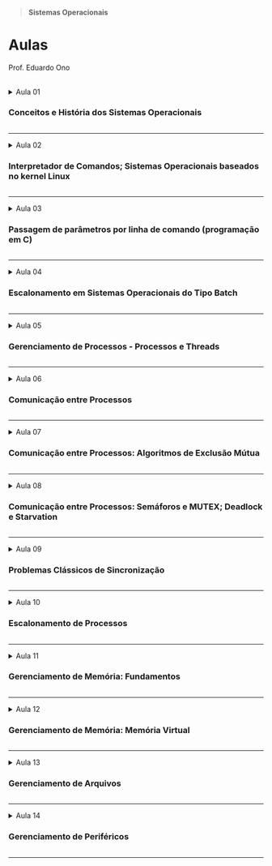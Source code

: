 > #### Sistemas Operacionais

# Aulas

Prof. Eduardo Ono

<br>

<details>
  <summary>Aula 01

  ### Conceitos e História dos Sistemas Operacionais
  </summary>
  <section markdown="1">

  * __Conceitos__
    * Sistema
    * Sistema Operacional<br>
      > Um _*Sistema Operacional*_ é um conjunto de gerenciadores dos componentes de um computador. Fornece também uma interface para que o usuário tenha acesso a esses componentes.

  * __História de Sistemas Operacionais__
    * Microsoft Windows
      * [TecMundo] [A história do Windows](https://www.youtube.com/watch?v=0Fjwg6q_cfI) (YouTubbe, 14:00, Abr/2018)

  * [CrashCourse] [Operating Systems: Crash Course Computer Science #18](https://www.youtube.com/watch?v=26QPDBe-NB8) (YouTube, 13:35, Jun/2017)

  <br>
  </section>
</details>

---

<details>
  <summary id="aula-02">Aula 02

  ### Interpretador de Comandos; Sistemas Operacionais baseados no kernel Linux
  </summary>

  * **Interpretador de Comandos do Windows (Prompt de Comando e PowerShell)**

  * http://linuxcommand.org/lc3_lts0040.php

  *  **Interpretador de Comandos do Linux (Bash e outros)**

  * [Bóson Treinamentos] [Por que é importante aprender Linux](https://www.youtube.com/watch?v=UsHiWIgxj2M) (YouTube, 18:52)

  * **Bash Scripting**
    * Vídeo Aulas
      * [linuxhint] [Bash Scripting Full Course 3 Hours](https://www.youtube.com/watch?v=e7BufAVwDiM) (YouTube, 3:08:03, Mai/2019)

</details>

---

<details>
  <summary>Aula 03

  ### Passagem de parâmetros por linha de comando (programação em C)
  </summary>

  * Programa em C que exibe um histograma das ocorrências das letras do alfabeto de um arquivo .txt.

  * Exercícios
    * Implementar no programa <a href="../programas-em-c/histograma.c">histograma.c</a> funcionalidade para que o programa possa receber como parâmetros nomes de arquivos de texto (.txt). O programa deverá apresentar um único histograma com a ocorrência das letras de todos os arquivos de texto.

  * Referências Bibliográficas
    * [Linux Notes for Professionals](https://goalkicker.com/LinuxBook/) (PDF)

  * Vídeos Recomendados
    * [Certificação Linux] [Linus Torvalds responde porque o Linux não é popular no Desktop](https://www.youtube.com/watch?v=kQilgheRZAY) (YouTube, 3:20)

</details>

---

<details>
  <summary>Aula 04

  ### Escalonamento em Sistemas Operacionais do Tipo Batch
  </summary>

  * Introdução ao Escalonamento
    * Algoritmos de Escalonamento: FCFS e SJF
    * Referências
      * [TANENBAUM_2016] Cap. 2.4, 2.4.1 e 2.4.2

  * Revisão de ponteiros em linguagem C
    * Bibliografia
      * [REESE_2013] Todos os capítulos

</details>

---

<details>
  <summary>Aula 05

  ### Gerenciamento de Processos - Processos e Threads
  </summary>

  * Bibliografia
    * [SILBERSCHATZ_2018] Cap. 3.1, 3.2 e 3.3

</details>

---

<details>
  <summary>Aula 06

  ### Comunicação entre Processos
  </summary>

  * Regiões Críticas
    * [TANENBAUM_2016] Caps. 2.3, 2.3.1 e 2.3.2
  * Exclusão Mútua
    * [TANENBAUM_2016] Caps. 2.3.3
  * Referências
    * , 2.3.2, 2.3.3

</details>

---

<details>
  <summary>Aula 07

  ### Comunicação entre Processos: Algoritmos de Exclusão Mútua
  </summary>

  * Algoritmo de Peterson (NUM_THREADS = 2)
    * [TANENBAUM_2016] Caps. 2.3.3 e 2.3.4
    * Programas em C
      * [aula-peterson-01.c](../programas-em-c/aula-peterson-01.c)

  * Algoritmo (da Padaria) de Lamport (NUM_THREADS > 2)
    * [CommACM_Lamport](http://lamport.azurewebsites.net/pubs/bakery.pdf)
    * Vídeos
      * [Turing Awardee Clips] [Lamport on discovering the Bakery Algorithm](https://www.youtube.com/watch?v=zMSUdp5PH4c) (YouTube, 3:56, Out/2020)
    * Programas em C
      * [aula-lamport-01.c](../programas-em-c/aula-lamport-01.c)

</details>

---

<details>
  <summary>Aula 08

  ### Comunicação entre Processos: Semáforos e MUTEX; Deadlock e Starvation
  </summary>

  * Semáforos
    * [TANENBAUM_2016] Caps.
    * Programas em C
      * [semaforo-sincronizacao.c](../programas-em-c/semaforo-sincronizacao.c)

  * MUTEX
    * Vídeos
    * Programas em C
      * [semaforo-00.c](../programas-em-c/semaforo-00.c)

</details>

---

<details>
  <summary>Aula 09

  ### Problemas Clássicos de Sincronização
  </summary>
  <section markdown="1">

  * Tópicos

    * Produtor-Consumidor
    * Jantar dos Filósofos

  </section>
</details>

---

<details>
  <summary>Aula 10

  ### Escalonamento de Processos
  </summary>
  <section markdown="1">

  * Conteúdo
    * [Algoritmos de Escalonamento](../conteudo/escalonamento-de-processos/)
      * [Round-Robin](../conteudo/escalonamento-de-processos/round-robin/)

  </section>
</details>

---

<details>
  <summary>Aula 11

  ### Gerenciamento de Memória: Fundamentos
  </summary>
  <section markdown="1"><br>

  * #### Tópicos

    * Conceitos
      * Ref.: [[TANENBAUM-4e_2016]]


  * #### Vídeos de Apoio

  ||
  | --- |
  | História: Gerenciamento de Memória no DOS  |
  | [![img](https://img.youtube.com/vi/cTVXKfYOYxo/default.jpg)](https://www.youtube.com/watch?v=cTVXKfYOYxo "[UNIVESP] Só Precisamos de 640 kB de Memória? \| 16-bits até 64-bits! \|\| 49:12, YouTube, Mai/2021")

  </section>
</details>

---

<details>
  <summary>Aula 12

  ### Gerenciamento de Memória: Memória Virtual
  </summary>
  <section markdown="1">

  * #### Tópicos

    * Fundamentos
      * Espaço de Endereçamento
        * Ref.: [[TANENBAUM-4e_2016]] Cap. 3, pp. 125-129.
      * Abordagens gerais para lidar com a sobrecarga da memória principal
        * Swapping (Troca de processos)
          * Gerenciamento
            * [Fig.](../conteudo/06a-gerenciamento-de-memoria/figuras/swapping-gerenciamento.png)
            * Mapas de bits
        * Memória Virtual

    * Memória Virtual
      * Conceitos
        > Cada processo tem seu próprio espaço de endereçamento, o qual é dividido em blocos chamados de páginas (ex. 4 KB).
      * Técnicas de Memória Virtual
        * Paginação
          > Blocos de tamanho fixo (ex. 4 KB).
          * Tabelas de Páginas
            * Estruturas de Tabelas de Páginas
              * Ref.: [[TANENBAUM-4e_2016]] Cap. 3, pp. 141-144.
              * Tabelas de página multinível
              * Tabelas Hash
              * Tabelas de páginas invertidas
          * Algoritmos de Substituição de Páginas
            * [Resumo](../conteudo/06a-gerenciamento-de-memoria/memoria-virtual/algoritmos-substituicao-paginas.md)
            * Ref.: [[TANENBAUM-4e_2016]] Cap. 3, pp. 144-153.
            * Ótimo
            * NRU (não usadas recentemente)
            * FIFO (primeiro a entrar, primeiro a sair)
            * Segunda chance
            * Relógio
            * LRU (usadas menos recentemente)
            * NRU (não frequentemente usadas)
            * Envelhecimento (_Aging_)
            * Conjunto de Trabalho
            * WSClock
        * Segmentação
          > Blocos de tamanho variável, chamados de segmentos. Contém mesmo tipo de informação.

    * RAM Disk

  * #### Vídeos de Apoio

    | __Gerenciamento de Memória__ |
    | --- |
    | Introdução; Swapping;  |
    [![](https://img.youtube.com/vi/Q8ZqjEafmNc/default.jpg)](https://www.youtube.com/watch?v=Q8ZqjEafmNc "[UNIVESP] Sistemas Operacionais - Aula 17 - Introdução ao Gerenciamento de Memória \|\| 25:54, YouTube, Jun/2017")
    | Técnicas de Memória Virtual |
    [![](https://img.youtube.com/vi/QjieJPckuDI/default.jpg)](https://www.youtube.com/watch?v=QjieJPckuDI "[UNIVESP] Sistemas Operacionais - Aula 18 - Técnicas de Memória Virtual \|\| 25:04, YouTube, Jun/2017")
    | Paginação;
    [![](https://img.youtube.com/vi/4EaBN98dk40/default.jpg)](https://www.youtube.com/watch?v=4EaBN98dk40 "[UNIVESP] Sistemas Operacionais - Aula 19 - Paginação \|\| 25:04, YouTube, Jun/2017")
    | Algoritmos de Substituição de Páginas |
    [![](https://img.youtube.com/vi/j6RMVMUxYmc/default.jpg)](https://www.youtube.com/watch?v=j6RMVMUxYmc "[UNIVESP] Sistemas Operacionais - Aula 20 - Algoritmos de Substituição de Páginas \|\| 18:30, YouTube, Jun/2017")

  * #### Exercícios

    * Apontar, no vídeo a seguir, os principais erros de conceitos cometidos:

      | [![](https://img.youtube.com/vi/8Md8cHhpZUk/default.jpg)](https://www.youtube.com/watch?v=8Md8cHhpZUk "[Bóson Treinamentos] TRANSFORMANDO MEMÓRIA RAM EM UM SSD NVME, ISSO É MUITO RÁPIDO \|\| 12:52, YouTube, Mai/2021.")
      | --- |

  </section>
</details>

---

<details>
  <summary>Aula 13

  ### Gerenciamento de Arquivos
  </summary>
  <section markdown="1"><br>

  * #### Tópicos

    * [Sistemas de Arquivos](../conteudo/07-gerenciamento-de-arquivos/sistema-de-arquivos/)
      * Ref.: [[TANENBAUM-4e_2016]]

  * #### Vídeos de Apoio

  | Gerenciamento de Arquivos |
  | --- |
  | Partições |
  | [![](https://img.youtube.com/vi/Vd-CEeoonIM/default.jpg)](https://www.youtube.com/watch?v=Vd-CEeoonIM "[Diolinux] O que são partições? - Primárias, Lógicas e Estendidas (MBR/GPT) \|\| 9:55, YouTube, Abr/2019.")
  | Sistemas de Arquivos |
  | [![](https://img.youtube.com/vi/KPWtWB0x9rI/default.jpg)](https://www.youtube.com/watch?v=KPWtWB0x9rI "[Bóson Treinamentos] O que é um Sistema de Arquivos - Curso de Hardware \|\| 9:55, YouTube, Abr/2019.")

  * #### Exercícios

    * Implementar um programa em C que receba como parâmetro o path de algum diretório. O programa deverá listar todos os arquivos e subdiretório contidos no diretório fornecido. Caso nenhum parâmetro seja fornecido, o programa deverá considerar o diretório corrente.

  </section>
</details>

---

<details>
  <summary>Aula 14

  ### Gerenciamento de Periféricos
  </summary>
  <section markdown="1"><br>

  * #### Tópicos

    * [Gerenciamento de E/S](../conteudo/gerenciamento-de-perifericos/)
      * Ref.: [[TANENBAUM-4e_2016]]

    * Técnicas de E/S

      * Independência de dispositivo
        * Cabe ao S.O. cuidar das particularidades
      * Nomenclatura uniforme

      * Modos de Operação de E/S
        * E/S programada
          * Resposabilidade total da CPU
          * Os dados são trocados entre a CPU e o módeulo de E/S
        * E/S via interrupções
        * E/S via acesso direto à memória (DMA)
          * Vantagens x Desvantagens
          * Necessita de uma controladora DMA


  * #### Vídeos de Apoio

    | Gerenciamento de Periféricos |
    | --- |
    | Gerenciamento de E/S |
    | [![](https://img.youtube.com/vi/E0HHKJPIwmg/default.jpg)](https://www.youtube.com/watch?v=E0HHKJPIwmg "[Diolinux] Sistemas Operacionais – Aula 21 – Introdução à E/S \|\| 27:05, YouTube, Jun/2017.")

  </section>
</details>

---

<br>

[TANENBAUM-4e_2016]: ../README.md#TANENBAUM-4e_2016
